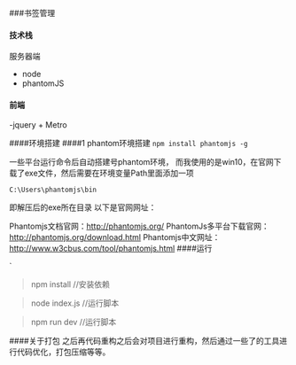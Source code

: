 ###书签管理

#### 技术栈
服务器端
- node
- phantomJS

#### 前端

-jquery + Metro

####环境搭建
####1 phantom环境搭建
`npm install phantomjs -g`

一些平台运行命令后自动搭建号phantom环境，
而我使用的是win10，在官网下载了exe文件，然后需要在环境变量Path里面添加一项

`C:\Users\phantomjs\bin`

即解压后的exe所在目录
以下是官网网址：

Phantomjs文档官网：http://phantomjs.org/
PhantomJs多平台下载官网：http://phantomjs.org/download.html
Phantomjs中文网址：http://www.w3cbus.com/tool/phantomjs.html
####运行

`
> npm install //安装依赖

> node index.js //运行脚本

>npm run dev //运行脚本

####关于打包
之后再代码重构之后会对项目进行重构，然后通过一些了的工具进行代码优化，打包压缩等等。
